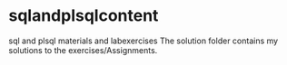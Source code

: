 # sqlandplsqlcontent
sql and plsql materials and labexercises
The solution folder contains my solutions to the exercises/Assignments.
